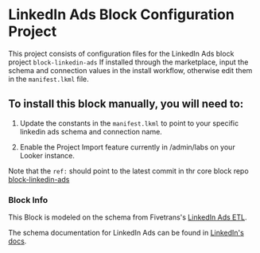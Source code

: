 # LinkedIn Ads Block Configuration Project

This project consists of configuration files for the LinkedIn Ads block project `block-linkedin-ads`
If installed through the marketplace, input the schema and connection values in the install workflow, otherwise edit them in the `manifest.lkml` file.

## To install this block manually, you will need to:

1. Update the constants in the `manifest.lkml` to point to your specific linkedin ads schema and connection name.

2. Enable the Project Import feature currently in /admin/labs on your Looker instance.


Note that the `ref:` should point to the latest commit in thr core block repo [block-linkedin-ads](https://github.com/looker/block-linkedin-ads/commits/master) 

### Block Info

This Block is modeled on the schema from Fivetrans's [LinkedIn Ads ETL](https://fivetran.com/directory/linkedin-ads).

The schema documentation for LinkedIn Ads can be found in [LinkedIn's docs](https://developer.linkedin.com/docs/ref/v2/ads/adcampaigns).
